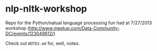 nlp-nltk-workshop
=================

Repo for the Python/natual language processing fun had at 7/27/2013 workshop (http://www.meetup.com/Data-Community-DC/events/123049612/)

Check out `NOTES.md` for, well, notes.